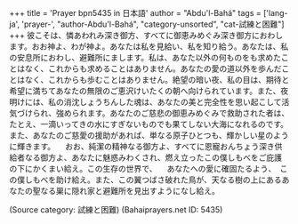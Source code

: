 +++
title = 'Prayer bpn5435 in 日本語'
author = "Abdu'l-Bahá"
tags = ['lang-ja', 'prayer-', "author-Abdu'l-Bahá", "category-unsorted", "cat-試練と困難"]
+++
彼こそは、憐あわれみ深き御方、すべてに御恵みめぐみ深き御方におわします。おお神よ、わが神よ。あなたは私を見給い、私を知り給う。あなたは、私の安息所におわし、避難所にまします。私は、あなた以外の何ものをも求めたことはなく、これからも求めることはありません。あなたの愛の道以外を歩んだことはなく、これからも歩むことはありません。絶望の暗い夜、私の目は、期待と希望に満ちてあなたの無限のご恵沢けいたくの朝へ向けられています。また、夜明けには、私の消沈しょうちんした魂は、あなたの美と完全性を思い起こして活気づけられ、強められます。あなたのご慈悲の御恵みめぐみで救助された者は、たとえ、一滴いってきの水にすぎないものでも果てしない大海になれるのです。また、あなたのご慈愛の援助があれば、単なる原子ひとつも、輝かしい星のように輝きます。
　おお、純潔の精神なる御方よ、すべてに恩寵おんちょう深き供給者なる御方よ、あなたに魅惑みわくされ、燃え立ったこの僕しもべをご庇護の下にかくまい給え。この生存の世界で、  　あなたへの愛に確固たるよう、　この僕しもべを助け給え。また、この翼つばさ破れた鳥が、天なる樹の上にあるあなたの聖なる巣に隠れ家と避難所を見出すようになし給え。

(Source category: 試練と困難)
(Bahaiprayers.net ID: 5435)
